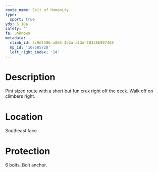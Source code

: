 ```yaml
---
route_name: Exit of Humanity
type:
  sport: true
yds: 5.10a
safety: ''
fa: unknown
metadata:
  climb_id: 3c9df586-a865-4e3a-a13d-f0338b907466
  mp_id: '107505728'
  left_right_index: '14'
---
```

# Description
Pint sized route with a short but fun crux right off the deck. Walk off on climbers right.

# Location
Southeast face

# Protection
6 bolts. Bolt anchor.
